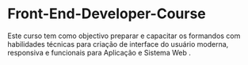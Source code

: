 # Front-End-Developer-Course
Este curso tem como objectivo preparar e capacitar os formandos com habilidades técnicas para criação de interface do usuário moderna, responsiva e funcionais para Aplicação e Sistema Web .
